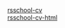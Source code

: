 [rsschool-cv](https://mrHoft.github.io/CV/cv)<br/>
[rsschool-cv-html](https://mrhoft.github.io/CV/)<br/>
